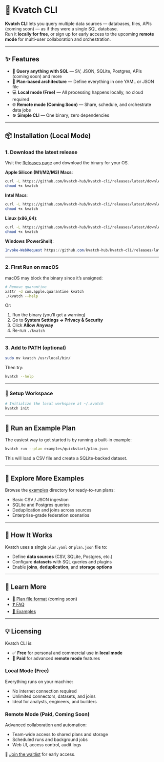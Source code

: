 # 🚀 Kvatch CLI

**Kvatch CLI** lets you query multiple data sources — databases, files, APIs (coming soon) — as if they were a single SQL database.  
Run it **locally for free**, or sign up for early access to the upcoming **remote mode** for multi-user collaboration and orchestration.

---

## ✨ Features

- 🔄 **Query anything with SQL** — SV, JSON, SQLite, Postgres, APIs (coming soon) and more
- 🧱 **Plan-based architecture** — Define everything in one YAML or JSON file
- 💻 **Local mode (Free)** — All processing happens locally, no cloud required
- 🌐 **Remote mode (Coming Soon)** — Share, schedule, and orchestrate data jobs
- ⚙️ **Simple CLI** — One binary, zero dependencies

---

## 📦 Installation (Local Mode)

### 1. Download the latest release

Visit the [Releases page](https://github.com/kvatch-hub/kvatch-cli/releases/latest) and download the binary for your OS.

**Apple Silicon (M1/M2/M3) Macs**:
```bash
curl -L https://github.com/kvatch-hub/kvatch-cli/releases/latest/download/kvatch-darwin-arm64 -o kvatch
chmod +x kvatch
```

**Intel Macs**:
```bash
curl -L https://github.com/kvatch-hub/kvatch-cli/releases/latest/download/kvatch-darwin-amd64 -o kvatch
chmod +x kvatch
```

**Linux (x86_64)**:
```bash
curl -L https://github.com/kvatch-hub/kvatch-cli/releases/latest/download/kvatch-linux-amd64 -o kvatch
chmod +x kvatch
```

**Windows (PowerShell)**:
```powershell
Invoke-WebRequest https://github.com/kvatch-hub/kvatch-cli/releases/latest/download/kvatch-windows-amd64.exe -OutFile kvatch.exe
```

---

### 2. First Run on macOS

macOS may block the binary since it’s unsigned:

```bash
# Remove quarantine
xattr -d com.apple.quarantine kvatch
./kvatch --help
```

Or:
1. Run the binary (you’ll get a warning)
2. Go to **System Settings → Privacy & Security**
3. Click **Allow Anyway**
4. Re-run `./kvatch`

---

### 3. Add to PATH (optional)

```bash
sudo mv kvatch /usr/local/bin/
```

Then try:

```bash
kvatch --help
```

---

### 🔧 Setup Workspace

```bash
# Initialize the local workspace at ~/.kvatch
kvatch init
```

---

## 🧪 Run an Example Plan

The easiest way to get started is by running a built-in example:

```bash
kvatch run --plan examples/quickstart/plan.json
```

This will load a CSV file and create a SQLite-backed dataset.

---

## 📁 Explore More Examples

Browse the [examples](./examples) directory for ready-to-run plans:

- Basic CSV / JSON ingestion
- SQLite and Postgres queries
- Deduplication and joins across sources
- Enterprise-grade federation scenarios

---

## 🧩 How It Works

Kvatch uses a single `plan.yaml` or `plan.json` file to:

- Define **data sources** (CSV, SQLite, Postgres, etc.)
- Configure **datasets** with SQL queries and plugins
- Enable **joins**, **deduplication**, and **storage options**

---

## 🧠 Learn More

- [📄 Plan file format](docs/plan-spec.md) (coming soon)
- [❓ FAQ](docs/faq.md)
- [🧪 Examples](./examples)

---

## 💡 Licensing

Kvatch CLI is:
- ✅ **Free** for personal and commercial use in **local mode**
- 🔐 **Paid** for advanced **remote mode** features

### Local Mode (Free)
Everything runs on your machine:
- No internet connection required
- Unlimited connectors, datasets, and joins
- Ideal for analysts, engineers, and builders

### Remote Mode (Paid, Coming Soon)
Advanced collaboration and automation:
- Team-wide access to shared plans and storage
- Scheduled runs and background jobs
- Web UI, access control, audit logs

📝 [Join the waitlist](https://datadictionary-core.vercel.app/#signup) for early access.